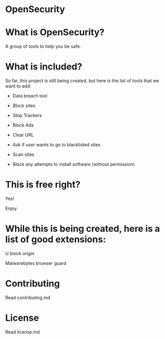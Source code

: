 # OpenSecurity
# What is OpenSecurity?
A group of tools to help you be safe.
# What is included?
So far, this project is still being created, but here is the list of tools that we want to add:

- Data breach tool

- Block sites

- Stop Trackers

- Block Ads

- Clear URL

- Ask if user wants to go to blacklisted sites

- Scan sites

- Block any attempts to install software (without permission)

# This is free right?
Yes!

Enjoy.

# While this is being created, here is a list of good extensions:
U block origin

Malwarebytes browser guard
# Contributing

Read contributing.md

# License

Read license.md
